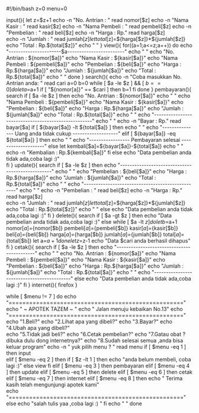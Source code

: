 #!/bin/bash
z=0
menu=0 

input(){
            let z=$z+1
            echo -n "No. Antrian		: "
            read nomor[$z]
            echo -n "Nama Kasir	        : "
            read kasir[$z]
            echo -n "Nama Pembeli		: "
            read pembeli[$z]
            echo -n "Pembelian	        : "
            read beli[$z]
            echo -n "Harga 		        : Rp."
            read harga[$z]  
            echo -n "Jumlah     		: "
            read jumlah[$z]
            let total[$z]=${harga[$z]}*${jumlah[$z]}
            echo "Total				    : Rp.${total[$z]}"
            echo "   "
} 
view(){
            for((a=1;a<=z;a++))
            do
			echo "----------------------$a------------------------"
			echo "   "
                        echo "No. Antrian			: ${nomor[$a]}"
                        echo "Nama Kasir			: ${kasir[$a]}"
                        echo "Nama Pembeli			: ${pembeli[$a]}"
                        echo "Pembelian 			: ${beli[$a]}"
                        echo "Harga     			: Rp.${harga[$a]}"
                        echo "Jumlah     			: ${jumlah[$a]}"
                        echo "Total      			: Rp.${total[$a]}"
                        echo "   "
            done
}
search(){
            echo -n "Coba masukkan No. Antrian anda: "
            read cari
            a=0
            b=0
            while [ $a -le $z ] && [ $b == 0 ]
            do
                        let a=$a+1
                        if [ "${nomor[a]}" == $cari ]
                        then
                                    b=1
                        fi
            done
} 
pembayaran(){
	search
	if [ $a -le $z ]
	then
			echo "No. Antrian            			: ${nomor[$a]}"
			echo "  "
                        echo "Nama Pembeli			: ${pembeli[$a]}"
                        echo "Nama Kasir			: ${kasir[$a]}"
                        echo "Pembelian 			: ${beli[$a]}"
                        echo "Harga     			: Rp.${harga[$a]}"
                        echo "Jumlah     			: ${jumlah[$a]}"
                        echo "Total      			: Rp.${total[$a]}"
                        echo "   "
			echo "----------------------------------------------------"
			echo "   "
			echo -n "Bayar                       	: Rp."
			read bayar[$a]
			if [ ${bayar[$a]} -lt ${total[$a]} ]
			then 
			echo "   "
			echo "--------------- Uang anda tidak cukup -------------------"
			elif [ ${bayar[$a]} -eq ${total[$a]} ]
			then
			echo "   "
			echo "----------------- Pembayaran selesai --------------------"
			else
			let kembali[$a]=${bayar[$a]}-${total[$a]}
			echo "   "
			echo -n "Kembalian 	                : Rp.${kembali[$a]}"
			fi
	else
		echo "Data pembelian anda tidak ada,coba lagi :)"	
	fi
}
update(){
            search
            if [ $a -le $z ]
            then
                        echo "-------------------------------------------------"
                        echo "   "
                        echo "Pembelian 			: ${beli[$a]}"
                        echo "Harga     			: Rp.${harga[$a]}"
                        echo "Jumlah     			: ${jumlah[$a]}"
                        echo "Total      			: Rp.${total[$a]}"
                        echo "  "
                        echo "-------------------------------------------------"
            echo "   "
            echo -n "Pembelian 		    : "
            read beli[$z]
            echo -n "Harga     		    : Rp."
            read harga[$z]  
            echo -n "Jumlah    		    : "
            read jumlah[$z]
            let total[$z]=${harga[$z]}*${jumlah[$z]}
            echo "Total     		    : Rp.${total[$z]}"
            echo "   "
            else
                        echo "Data pembelian anda tidak ada,coba lagi :)"
            fi
} 
delete(){
            search
            if [ $a -gt $z ]
            then
                        echo "Data pembelian anda tidak ada,coba lagi :)"
            else
                        while [ $a -lt $z ]
                        do
                                    let b=$a+1
                                    nomor[$a]=${nomor[$b]}
                                    pembeli[$a]=${pembeli[$b]}
                                    kasir[$a]=${kasir[$b]}
                                    beli[$a]=${beli[$b]}
                                    harga[$a]=${harga[$b]}
                                    jumlah[$a]=${jumlah[$b]}
                                    total[$a]=${total[$b]}
                                    let a=$a+1
                        done
                        let z=$z-1
                        echo "Data $cari anda berhasil dihapus"
            fi
} 
cetak(){
            search
            if [ $a -le $z ]
            then
                        echo "-------------------------------------------"
                        echo "   "
                        echo "No. Antrian			: ${nomor[$a]}"
                        echo "Nama Pembeli			: ${pembeli[$a]}"
                        echo "Nama Kasir			: ${kasir[$a]}"
                        echo "Pembelian 			: ${beli[$a]}"
                        echo "Harga     			: Rp.${harga[$a]}"
                        echo "Jumlah     			: ${jumlah[$a]}"
                        echo "Total      			: Rp.${total[$a]}"
                        echo "   "
                        echo "-------------------------------------------"
            else
                        echo "Data pembelian anda tidak ada,coba lagi :)"
            fi
} 
internet(){
	    firefox
}

while [ $menu != 7 ]
do
            echo "==================================================="
            echo "                  ~ APOTEK TAZEM ~ "
            echo "             Jalan menuju kebaikan No.13"
            echo "==================================================="  
            echo "1.Beli?"
            echo "2.Lihat apa yang dibeli?"
            echo "3.Bayar?"
            echo "4.Ubah apa yang dibeli?"   
            echo "5.Tidak jadi beli?"
            echo "6.Cetak pembelian?"
            echo "7.Gatau obat ? dibuka dulu dong internetnya?"
	    echo "8.Sudah selesai semua ,anda bisa keluar program"
            echo -n " yuk pilih menu ? "
            read menu
            if [ $menu -eq 1 ]
            then
                        input  
            elif [ $menu -eq 2 ]
            then
                        if [ $z -lt 1 ]
                        then
                                    echo "anda belum membeli, coba lagi :)"
                        else
                                    view
                        fi
            elif [ $menu -eq 3 ]
            then
                        pembayaran
            elif [ $menu -eq 4 ]
            then
                        update
            elif [ $menu -eq 5 ]
            then
                        delete
	    elif [ $menu -eq 6 ]
            then
                        cetak
            elif [ $menu -eq 7 ]
            then
			internet
	    elif [ $menu -eq 8 ]
            then
            echo "    Terima kasih telah mengunjungi apotek kami"  
            echo "==================================================="         
            else
                        echo "salah tulis yaa ,coba lagi :) "
            fi
            echo "	 "
done

